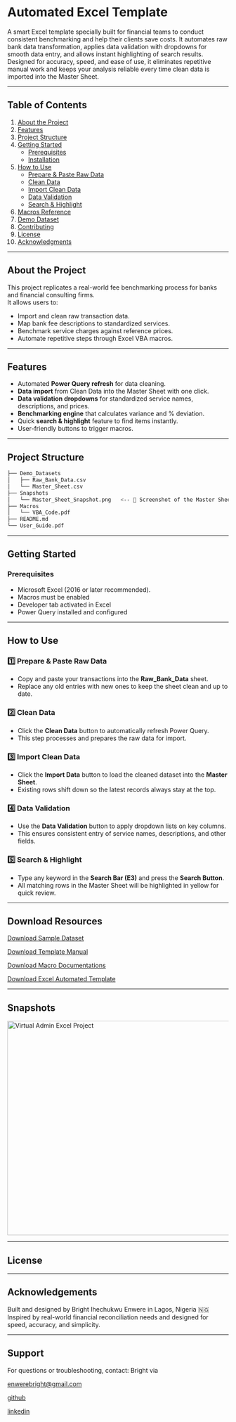 # Automated Excel Template
A smart Excel template specially built for financial teams to conduct consistent benchmarking and help their clients save costs.
It automates raw bank data transformation, applies data validation with dropdowns for smooth data entry, and allows instant highlighting of search results.
Designed for accuracy, speed, and ease of use, it eliminates repetitive manual work and keeps your analysis reliable every time clean data is imported into the Master Sheet.

---

## Table of Contents
1. [About the Project](#about-the-project)  
2. [Features](#features)  
3. [Project Structure](#project-structure)  
4. [Getting Started](#getting-started)  
   - [Prerequisites](#prerequisites)  
   - [Installation](#installation)  
5. [How to Use](#how-to-use) 
   - [ Prepare & Paste Raw Data](#prepare--paste-raw-data)
   - [Clean Data](#clean-data)  
   - [Import Clean Data](#import-clean-data)
   - [Data Validation](#data-validation)    
   - [Search & Highlight](#search--highlight)  
6. [Macros Reference](#macros-reference)  
7. [Demo Dataset](#demo-dataset)  
8. [Contributing](#contributing)  
9. [License](#license)  
10. [Acknowledgments](#acknowledgments)

---

## About the Project
This project replicates a real-world fee benchmarking process for banks and financial consulting firms.  
It allows users to:
- Import and clean raw transaction data.  
- Map bank fee descriptions to standardized services.  
- Benchmark service charges against reference prices.  
- Automate repetitive steps through Excel VBA macros.

---

## Features
- Automated **Power Query refresh** for data cleaning.  
- **Data import** from Clean Data into the Master Sheet with one click.  
- **Data validation dropdowns** for standardized service names, descriptions, and prices.  
- **Benchmarking engine** that calculates variance and % deviation.  
- Quick **search & highlight** feature to find items instantly.  
- User-friendly buttons to trigger macros.

---

## Project Structure

```bash
├── Demo_Datasets
│   ├── Raw_Bank_Data.csv
│   └── Master_Sheet.csv
├── Snapshots
│   └── Master_Sheet_Snapshot.png   <-- 📸 Screenshot of the Master Sheet
├── Macros
│   └── VBA_Code.pdf
├── README.md
└── User_Guide.pdf
```
---

## Getting Started

### Prerequisites
- Microsoft Excel (2016 or later recommended).
- Macros must be enabled
- Developer tab activated in Excel
- Power Query installed and configured
   
---

## How to Use

### 1️⃣ Prepare & Paste Raw Data
- Copy and paste your transactions into the **Raw_Bank_Data** sheet.  
- Replace any old entries with new ones to keep the sheet clean and up to date.

### 2️⃣ Clean Data
- Click the **Clean Data** button to automatically refresh Power Query.  
- This step processes and prepares the raw data for import.

### 3️⃣ Import Clean Data
- Click the **Import Data** button to load the cleaned dataset into the **Master Sheet**.  
- Existing rows shift down so the latest records always stay at the top.

### 4️⃣ Data Validation
- Use the **Data Validation** button to apply dropdown lists on key columns.  
- This ensures consistent entry of service names, descriptions, and other fields.

### 5️⃣ Search & Highlight
- Type any keyword in the **Search Bar (E3)** and press the **Search Button**.  
- All matching rows in the Master Sheet will be highlighted in yellow for quick review.

---

## Download Resources

<a href= "https://github.com/brightboy373/Automated-Excel-Template-for-a-Financial-Consulting-Firm/blob/main/Raw%20American%20Bank%20Statement.xlsx">Download Sample Dataset</a>

<a href= "https://github.com/brightboy373/Automated-Excel-Template-for-a-Financial-Consulting-Firm/blob/main/Manual%20for%20Excel%20Template.pdf">Download Template Manual</a>

<a href= "https://github.com/brightboy373/Automated-Excel-Template-for-a-Financial-Consulting-Firm/blob/main/Macro%20documentations.pdf">Download Macro Documentations</a>

<a href= "https://github.com/brightboy373/Automated-Excel-Template-for-a-Financial-Consulting-Firm/blob/main/Virtual%20Admin%20Project.xlsm">Download Excel Automated Template</a>

---

## Snapshots
<img width="944" height="488" alt="Virtual Admin Excel Project" src="https://github.com/user-attachments/assets/b5b7de81-340f-4a11-b68c-fe1839e27ab2" />

---

## License

---

## Acknowledgements
Built and designed by Bright Ihechukwu Enwere in Lagos, Nigeria 🇳🇬
Inspired by real-world financial reconciliation needs and designed for speed, accuracy, and simplicity.

---

## Support

For questions or troubleshooting, contact: Bright via

<a href= "enwerebright@gmail.com">enwerebright@gmail.com</a>
 
<a href= "https://github.com/brightboy373">github</a>

<a href= "https://www.linkedin.com/in/brightenwere">linkedin</a>








